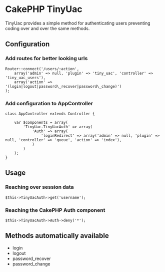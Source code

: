# CakePHP TinyUac

TinyUac provides a simple method for authenticating users preventing coding over and over the same methods.

## Configuration

### Add routes for better looking urls

	Router::connect('/users/:action', 
		array('admin' => null, 'plugin' => 'tiny_uac', 'controller' => 'tiny_uac_users'), 
		array('action' => '(login|logout|password\_recover|password\_change)')
	);


### Add configuration to AppController

	class AppController extends Controller {
	
		var $components = array(
			'TinyUac.TinyUacAuth' => array(
				'Auth' => array(
					'loginRedirect' => array('admin' => null, 'plugin' => null, 'controller' => 'queue', 'action' => 'index'),
				)
			)
		);
	}

## Usage 

### Reaching over session data

	$this->TinyUacAuth->get('username');
	
### Reaching the CakePHP Auth component

	$this->TinyUacAuth->Auth->deny('*');
	
## Methods automatically available

* login
* logout
* password\_recover
* password\_change	
